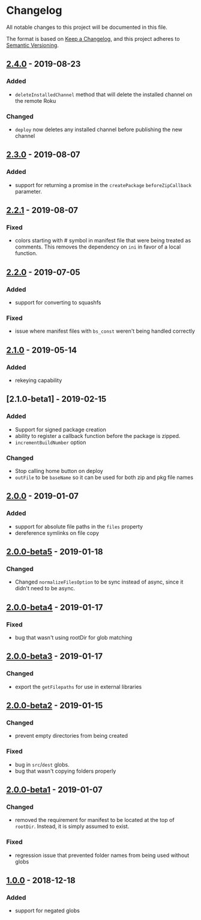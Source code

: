 # Changelog
All notable changes to this project will be documented in this file.

The format is based on [Keep a Changelog](https://keepachangelog.com/en/1.0.0/),
and this project adheres to [Semantic Versioning](https://semver.org/spec/v2.0.0.html).



## [2.4.0] - 2019-08-23
### Added
 - `deleteInstalledChannel` method that will delete the installed channel on the remote Roku

### Changed
 - `deploy` now deletes any installed channel before publishing the new channel



## [2.3.0] - 2019-08-07
### Added
 - support for returning a promise in the `createPackage` `beforeZipCallback` parameter.



## [2.2.1] - 2019-08-07
### Fixed
 - colors starting with # symbol in manifest file that were being treated as comments. This removes the dependency on `ini` in favor of a local function.



## [2.2.0] - 2019-07-05
### Added
 - support for converting to squashfs
### Fixed
 - issue where manifest files with `bs_const` weren't being handled correctly



## [2.1.0] - 2019-05-14
### Added
 - rekeying capability



## [2.1.0-beta1] - 2019-02-15
### Added
 - Support for signed package creation
 - ability to register a callback function before the package is zipped. 
 - `incrementBuildNumber` option
### Changed
 - Stop calling home button on deploy
 - `outFile` to be `baseName` so it can be used for both zip and pkg file names



## [2.0.0] - 2019-01-07
### Added
 - support for absolute file paths in the `files` property
 - dereference symlinks on file copy



## [2.0.0-beta5] - 2019-01-18
### Changed
 - Changed `normalizeFilesOption` to be sync instead of async, since it didn't need to be async.



## [2.0.0-beta4] - 2019-01-17
### Fixed
 - bug that wasn't using rootDir for glob matching



## [2.0.0-beta3] - 2019-01-17
### Changed
 - export the `getFilepaths` for use in external libraries



## [2.0.0-beta2] - 2019-01-15
### Changed
 - prevent empty directories from being created
### Fixed
 - bug in `src`/`dest` globs.
 - bug that wasn't copying folders properly



## [2.0.0-beta1] - 2019-01-07
### Changed
 - removed the requirement for manifest to be located at the top of `rootDir`. Instead, it is simply assumed to exist.
### Fixed
 - regression issue that prevented folder names from being used without globs



## [1.0.0] - 2018-12-18
### Added
 - support for negated globs


[2.4.0]:  https://github.com/TwitchBronBron/roku-deploy/compare/v2.3.0...v2.4.0
[2.3.0]:  https://github.com/TwitchBronBron/roku-deploy/compare/v2.2.1...v2.3.0
[2.2.1]:  https://github.com/TwitchBronBron/roku-deploy/compare/v2.2.0...v2.2.1
[2.2.0]:  https://github.com/TwitchBronBron/roku-deploy/compare/v2.1.0...v2.2.0
[2.1.0]:  https://github.com/TwitchBronBron/roku-deploy/compare/v2.1.0-beta1...v2.1.0
[2.1.0]:  https://github.com/TwitchBronBron/roku-deploy/compare/v2.1.0-beta1...v2.1.0
[2.0.0]:  https://github.com/TwitchBronBron/roku-deploy/compare/v2.0.0-beta5...v2.0.0
[2.0.0-beta5]:  https://github.com/TwitchBronBron/roku-deploy/compare/v2.0.0-beta4...v2.0.0-beta5
[2.0.0-beta4]:  https://github.com/TwitchBronBron/roku-deploy/compare/v2.0.0-beta3...v2.0.0-beta4
[2.0.0-beta3]:  https://github.com/TwitchBronBron/roku-deploy/compare/v2.0.0-beta2...v2.0.0-beta3
[2.0.0-beta2]:  https://github.com/TwitchBronBron/roku-deploy/compare/v2.0.0-beta1...v2.0.0-beta2
[2.0.0-beta1]:  https://github.com/TwitchBronBron/roku-deploy/compare/v1.0.0...v2.0.0-beta1
[1.0.0]:  https://github.com/TwitchBronBron/roku-deploy/compare/v0.2.1...v1.0.0